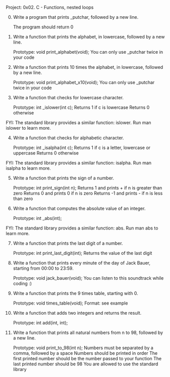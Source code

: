 Project: 0x02. C - Functions, nested loops


0. Write a program that prints _putchar, followed by a new line.

    The program should return 0

1. Write a function that prints the alphabet, in lowercase, followed by a new line.

    Prototype: void print_alphabet(void);
    You can only use _putchar twice in your code

2. Write a function that prints 10 times the alphabet, in lowercase, followed by a new line.

    Prototype: void print_alphabet_x10(void);
    You can only use _putchar twice in your code

3. Write a function that checks for lowercase character.

    Prototype: int _islower(int c);
    Returns 1 if c is lowercase
    Returns 0 otherwise

FYI: The standard library provides a similar function: islower. Run man islower to learn more.

4. Write a function that checks for alphabetic character.

    Prototype: int _isalpha(int c);
    Returns 1 if c is a letter, lowercase or uppercase
    Returns 0 otherwise

FYI: The standard library provides a similar function: isalpha. Run man isalpha to learn more.

5. Write a function that prints the sign of a number.

    Prototype: int print_sign(int n);
    Returns 1 and prints + if n is greater than zero
    Returns 0 and prints 0 if n is zero
    Returns -1 and prints - if n is less than zero

6. Write a function that computes the absolute value of an integer.

    Prototype: int _abs(int);

FYI: The standard library provides a similar function: abs. Run man abs to learn more.

7. Write a function that prints the last digit of a number.

    Prototype: int print_last_digit(int);
    Returns the value of the last digit


8. Write a function that prints every minute of the day of Jack Bauer, starting from 00:00 to 23:59.

    Prototype: void jack_bauer(void);
    You can listen to this soundtrack while coding :)

9. Write a function that prints the 9 times table, starting with 0.

    Prototype: void times_table(void);
    Format: see example

10. Write a function that adds two integers and returns the result.

    Prototype: int add(int, int);

11. Write a function that prints all natural numbers from n to 98, followed by a new line.

    Prototype: void print_to_98(int n);
    Numbers must be separated by a comma, followed by a space
    Numbers should be printed in order
    The first printed number should be the number passed to your function
    The last printed number should be 98
    You are allowed to use the standard library
